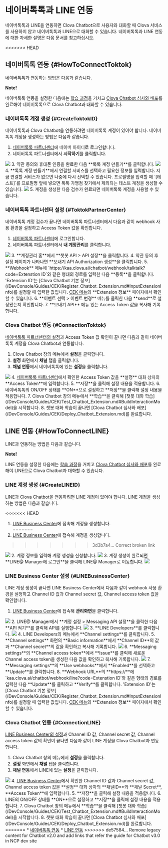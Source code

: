 # 네이버톡톡과 LINE 연동

네이버톡톡과 LINE을 연동하면 Clova Chatbot으로 사용자와 대화할 때 Clova 서비스를 사용하지 않고 네이버톡톡과 LINE으로 대화할 수 있습니다. 네이버톡톡과 LINE 연동에 대한 자세한 설명은 다음 문서를 참고하십시오.

<<<<<<< HEAD
## 네이버톡톡 연동 {#HowToConnectToktok}

네이버톡톡과 연동하는 방법은 다음과 같습니다.

<div class="note"><p><strong>Note!</strong></p>
<p>네이버톡톡 연동을 설정한 다음에는 <a href="/DevConsole/Guides/CEK/Test_Chatbot_Extension.md#BuildInteractionModel">학습 과정</a>을 거치고 <a href="/DevConsole/Guides/CEK/Deploy_Chatbot_Extension.md">Clova Chatbot 심사와 배포</a>를 완료해야 네이버톡톡으로 Clova Chatbot과 대화할 수 있습니다.</p></div>

### 네이버톡톡 계정 생성 {#CreateToktokID}

네이버톡톡과 Clova Chatbot을 연동하려면 네이버톡톡 계정이 있어야 합니다. 네이버톡톡 계정을 생성하는 방법은 다음과 같습니다.

1. <a href="https://partner.talk.naver.com/" target="_blank">네이버톡톡 파트너센터</a>에 네이버 아이디로 로그인합니다.
2. 네이버톡톡 파트너센터에서 **시작하기**를 클릭합니다.
<img src="/DevConsole/Resources/Images/chatbot-2-1-101.png" />
3. 약관 동의와 휴대폰 인증을 완료한 다음 **톡톡 계정 만들기**를 클릭합니다.
<img src="/DevConsole/Resources/Images/chatbot-2-1-102.png" />
4. **톡톡 계정 만들기**에서 연결할 서비스를 선택하고 필요한 정보를 입력합니다. 지금 연결할 서비스가 없으면 나중에 다시 선택할 수 있습니다. 프로필명을 입력할 때 `[테스트]`를 프로필명 앞에 넣으면 톡톡 가맹점 찾기에서 제외되는 테스트 계정을 생성할 수 있습니다.
<img src="/DevConsole/Resources/Images/chatbot-2-1-103.png" />
5. 계정을 생성한 다음 검수가 완료되면 네이버톡톡 계정을 사용할 수 있습니다.

### 네이버톡톡 파트너센터 설정 {#ToktokPartnerCenter}

네이버톡톡 계정 검수가 끝나면 네이버톡톡 파트너센터에서 다음과 같이 webhook 사용 환경을 설정하고 Access Token 값을 확인합니다.

1. <a href="https://partner.talk.naver.com/" target="_blank">네이버톡톡 파트너센터</a>에 로그인합니다.
2. 네이버톡톡 파트너센터에서 **내 계정관리**를 클릭합니다.
<img src="/DevConsole/Resources/Images/chatbot-2-1-106.png" />
3. **계정관리 홈**에서 **챗봇 API > API 설정**을 클릭합니다.
4. 약관 동의 후 설정 페이지가 나타나면 **보내기 API Authorization 생성**을 클릭합니다.
5. **Webhook** 메뉴에 `https://kaa.clova.ai/chatbot/webhook/talktalk?code=Extenstion ID`와 같은 형태의 경로를 입력한 다음 **등록**을 클릭합니다. 'Extension ID'는 [Clova Chatbot 기본 정보](/DevConsole/Guides/CEK/Register_Chatbot_Extension.md#InputExtensionInfo)를 설정할 때 입력한 값입니다. <a href="https://developers.naver.com/console/clova/cek/#/list" target="_blank">CEK 메뉴</a>의 **Extension 정보** 페이지에서 확인할 수 있습니다.
6. **이벤트 선택 > 이벤트 변경** 메뉴를 클릭한 다음 **send**로 설정됐는지 확인합니다.
7. **보내기 API** 메뉴 있는 Access Token 값을 복사해 기록합니다.

### Clova Chatbot 연동 {#ConnectionToktok}

[네이버톡톡 파트너센터의 설정](#ToktokPartnerCenter)과 Access Token 값 확인이 끝나면 다음과 같이 네이버톡톡 계정을 Clova Chatbot과 연동합니다.

1. Clova Chatbot 창의 메뉴에서 **설정**을 클릭합니다.
2. **설정** 화면에서 **채널** 탭을 클릭합니다.
3. **채널 연동**에서 네이버톡톡에 있는 **설정**을 클릭합니다.
<img src="/DevConsole/Resources/Images/ConnectToktok.png" />
4. <a href="https://partner.talk.naver.com/" target="_blank">네이버톡톡 파트너센터</a>에서 확인한 Access Token 값을 **설정** 대화 상자의 **Access Token**에 입력합니다.
5. **저장**을 클릭해 설정 내용을 적용합니다.
6. 네이버톡톡의 ON/OFF 상태를 **ON**으로 설정하고 **저장**을 클릭해 설정 내용을 적용합니다.
7. Clova Chatbot 창의 메뉴에서 **학습**을 클릭해 [챗봇 대화 학습](/DevConsole/Guides/CEK/Test_Chatbot_Extension.md#BuildInteractionModel)을 시작합니다.
8. 챗봇 대화 학습이 끝나면 [Clova Chatbot 심사와 배포](/DevConsole/Guides/CEK/Deploy_Chatbot_Extension.md)를 완료합니다.

## LINE 연동 {#HowToConnectLINE}

LINE과 연동하는 방법은 다음과 같습니다.

<div class="note"><p><strong>Note!</strong></p>
<p>LINE 연동을 설정한 다음에는 <a href="/DevConsole/Guides/CEK/Test_Chatbot_Extension.md#BuildInteractionModel">학습 과정</a>을 거치고 <a href="/DevConsole/Guides/CEK/Deploy_Chatbot_Extension.md">Clova Chatbot 심사와 배포</a>를 완료해야 LINE으로 Clova Chatbot과 대화할 수 있습니다.</p></div>

### LINE 계정 생성 {#CreateLINEID}

LINE과 Clova Chatbot을 연동하려면 LINE 계정이 있어야 합니다. LINE 계정을 생성하는 방법은 다음과 같습니다.

<<<<<<< HEAD
1. <a href="https://entry-at.line.me/" target="_blank">LINE Business Center</a>에 접속해 계정을 생성합니다.  
=======
1. <a href="https://entry-at.line.me/" target="_blank">LINE Business Center</a>에 접속해 계정을 생성합니다.
>>>>>>> 3d3b7a4... Correct broken link
<img src="/DevConsole/Resources/Images/chatbot-2-2-101.png" />
2. 계정 정보를 입력해 계정 생성을 신청합니다.
<img src="/DevConsole/Resources/Images/chatbot-2-2-102.png" />
3. 계정 생성이 완료되면 **LINE@ Manager에 로그인**을 클릭해 LINE@ Manager로 이동합니다.
<img src="/DevConsole/Resources/Images/chatbot-2-2-104.png" />

### LINE Business Center 설정 {#LINEBusinessCenter}

LINE 계정 생성이 끝나면 LINE Business Center에서 다음과 같이 webhook 사용 환경을 설정하고 Channel ID 값과 Channel secret 값, Channel access token 값을 확인합니다.

1. <a href="https://at.line.me/ko/" target="_blank">LINE Business Center</a>에 접속해 **관리화면**을 클릭합니다.
<img src="/DevConsole/Resources/Images/chatbot-2-2-201.png" />
2. LINE@ Manager에서 **계정 설정 > Messaging API 설정**을 클릭한 다음 **API 켜기**를 클릭해 API를 실행합니다.
<img src="/DevConsole/Resources/Images/chatbot-2-2-203.png" />
3. **LINE Developers**를 클릭합니다.
<img src="/DevConsole/Resources/Images/chatbot-2-2-204.png" />
4. LINE Developers의 메뉴에서 **Channel settings**를 클릭합니다.
5. **Channel settings** 화면의 **Basic information**에서 **Channel ID**의 값과 **Channel secret**의 값을 확인하고 복사해 기록합니다.
<img src="/DevConsole/Resources/Images/chatbot-2-2-205.png" />
6. **Messaging settings**의 **Channel access token**에서 **Issue**를 클릭해 새로운 Channel access token을 생성한 다음 값을 확인하고 복사해 기록합니다.
<img src="/DevConsole/Resources/Images/chatbot-2-2-206.png" />
7. **Messaging settings**의 **Use webhooks**에서 **Enabled**를 선택하고 **Update**를 클릭합니다.
8. **Webhook URL**의 **https://**<!-- -->에 `kaa.clova.ai/chatbot/webhook/line?code=Extenstion ID`와 같은 형태의 경로를 입력한 다음 **Update**를 클릭하고 **Verify**를 클릭합니다. 'Extension ID'는 [Clova Chatbot 기본 정보](/DevConsole/Guides/CEK/Register_Chatbot_Extension.md#InputExtensionInfo)를 설정할 때 입력한 값입니다. <a href="https://developers.naver.com/console/clova/cek/#/list" target="_blank">CEK 메뉴</a>의 **Extension 정보** 페이지에서 확인할 수 있습니다.

### Clova Chatbot 연동 {#ConnectionLINE}

[LINE Business Center의 설정](#LINEBusinessCenter)과 Channel ID 값, Channel secret 값, Channel access token 값의 확인이 끝나면 다음과 같이 LINE 계정을 Clova Chatbot과 연동합니다.

1. Clova Chatbot 창의 메뉴에서 **설정**을 클릭합니다.
2. **설정** 화면에서 **채널** 탭을 클릭합니다.
3. **채널 연동**에서 LINE에 있는 **설정**을 클릭합니다.
<img src="/DevConsole/Resources/Images/ConnectLINE.png" />
4. <a href="https://at.line.me/ko/" target="_blank">LINE Business Center</a>에서 확인한 Channel ID 값과 Channel secret 값, Channel access token 값을 **설정** 대화 상자의 **채널ID**와 **채널 Secret**, **Access Token**에 입력합니다.
5. **저장**을 클릭해 설정 내용을 적용합니다.
6. LINE의 ON/OFF 상태를 **ON**으로 설정하고 **저장**을 클릭해 설정 내용을 적용합니다.
7. Clova Chatbot 창의 메뉴에서 **학습**을 클릭해 [챗봇 대화 학습](/DevConsole/Guides/CEK/Test_Chatbot_Extension.md#BuildInteractionModel)을 시작합니다.
8. 챗봇 대화 학습이 끝나면 [Clova Chatbot 심사와 배포](/DevConsole/Guides/CEK/Deploy_Chatbot_Extension.md)를 완료합니다.
=======
* <a href="http://docs.ncloud.com/ko/chatbot/chatbot-2-2.html" target="_blank">네이버톡톡 연동</a>
* <a href="http://docs.ncloud.com/ko/chatbot/chatbot-2-1.html" targe="_blank">LINE 연동</a>
>>>>>>> de57584... Remove legacy content for Chatbot v2.0 and add links that refer the guide for Chatbot v3.0 in NCP dev site
